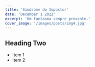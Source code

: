 ```yaml
---
title: 'Síndrome do Impostor'
date: 'December 1 2022'
excerpt: 'Um fantasma sempre presente.'
cover_image: '/images/posts/img4.jpg'
---
```

## Heading Two
* Item 1
* Item 2